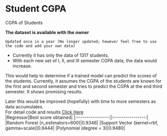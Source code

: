 # Student CGPA
CGPA of Students

**The dataset is available with the owner**

```Updated once in a year (No longer updated; however feel free to use the code and add your own data)```

- Currently it has only the data of 1317 students. 
- With each new set of I, II, and III semester CGPA data, the data would increase. 

This would help to determine if a trained model can predict the scores of the students. 
Currently, it assumes the CGPA of the students are known for the first and second semester and tries to predict the CGPA at the end third semester. It shows promising results.

Later this would be improved (hopefully) with time to more semesters as data accumulates.  
For detail code and results [Click Here](https://colab.research.google.com/drive/1B08kfES8J8C48FO_fWYqc2YeraLErkXi?usp=sharing)  
|Regressor|Best score obtained|
|:----------------:|:----------------:|
|Random Forest (n_estimators=600)|0.9346|
|Support Vector (kernel=rbf, gamma=scale)|0.9444|
|Polynomial (degree = 3)|0.9480|
